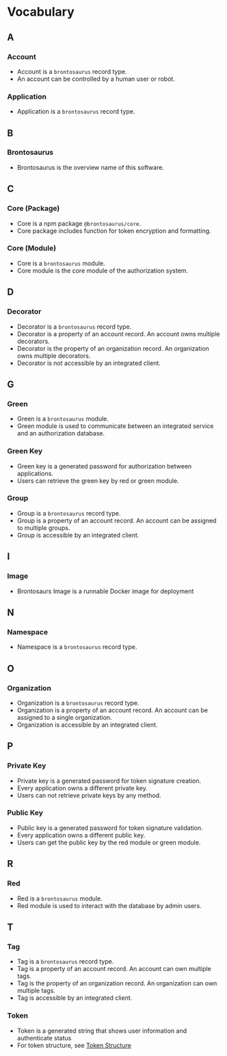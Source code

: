 # Vocabulary

## A

### Account

-   Account is a `brontosaurus` record type.
-   An account can be controlled by a human user or robot.

### Application

-   Application is a `brontosaurus` record type.

## B

### Brontosaurus

-   Brontosaurus is the overview name of this software.

## C

### Core (Package)

-   Core is a npm package `@brontosaurus/core`.
-   Core package includes function for token encryption and formatting.

### Core (Module)

-   Core is a `brontosaurus` module.
-   Core module is the core module of the authorization system.

## D

### Decorator

-   Decorator is a `brontosaurus` record type.
-   Decorator is a property of an account record. An account owns multiple decorators.
-   Decorator is the property of an organization record. An organization owns multiple decorators.
-   Decorator is not accessible by an integrated client.

## G

### Green

-   Green is a `brontosaurus` module.
-   Green module is used to communicate between an integrated service and an authorization database.

### Green Key

-   Green key is a generated password for authorization between applications.
-   Users can retrieve the green key by red or green module.

### Group

-   Group is a `brontosaurus` record type.
-   Group is a property of an account record. An account can be assigned to multiple groups.
-   Group is accessible by an integrated client.

## I

### Image

-   Brontosaurs Image is a runnable Docker image for deployment

## N

### Namespace

-   Namespace is a `brontosaurus` record type.

## O

### Organization

-   Organization is a `brontosaurus` record type.
-   Organization is a property of an account record. An account can be assigned to a single organization.
-   Organization is accessible by an integrated client.

## P

### Private Key

-   Private key is a generated password for token signature creation.
-   Every application owns a different private key.
-   Users can not retrieve private keys by any method.

### Public Key

-   Public key is a generated password for token signature validation.
-   Every application owns a different public key.
-   Users can get the public key by the red module or green module.

## R

### Red

-   Red is a `brontosaurus` module.
-   Red module is used to interact with the database by admin users.

## T

### Tag

-   Tag is a `brontosaurus` record type.
-   Tag is a property of an account record. An account can own multiple tags.
-   Tag is the property of an organization record. An organization can own multiple tags.
-   Tag is accessible by an integrated client.

### Token

-   Token is a generated string that shows user information and authenticate status
-   For token structure, see [Token Structure](./document/token-structure.md)
